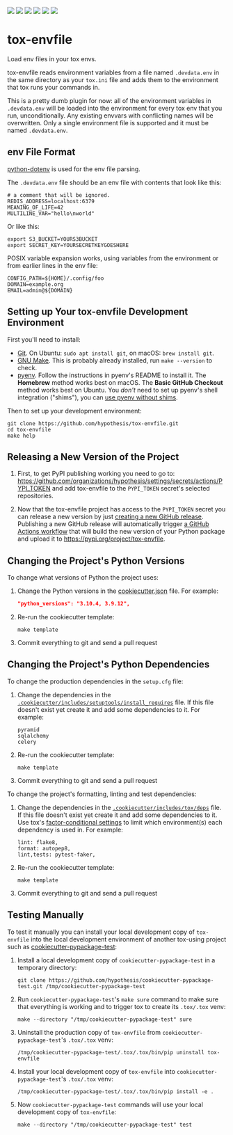 <a href="https://github.com/hypothesis/tox-envfile/actions/workflows/ci.yml?query=branch%3Amain"><img src="https://img.shields.io/github/actions/workflow/status/hypothesis/tox-envfile/ci.yml?branch=main"></a>
<a href="https://pypi.org/project/tox-envfile"><img src="https://img.shields.io/pypi/v/tox-envfile"></a>
<a><img src="https://img.shields.io/badge/python-3.11 | 3.10 | 3.9 | 3.8-success"></a>
<a href="https://github.com/hypothesis/tox-envfile/blob/main/LICENSE"><img src="https://img.shields.io/badge/license-BSD--2--Clause-success"></a>
<a href="https://github.com/hypothesis/cookiecutters/tree/main/pypackage"><img src="https://img.shields.io/badge/cookiecutter-pypackage-success"></a>
<a href="https://black.readthedocs.io/en/stable/"><img src="https://img.shields.io/badge/code%20style-black-000000"></a>

# tox-envfile

Load env files in your tox envs.

tox-envfile reads environment variables from a file named `.devdata.env` in the
same directory as your `tox.ini` file and adds them to the environment that tox
runs your commands in.

This is a pretty dumb plugin for now: all of the environment variables in
`.devdata.env` will be loaded into the environment for every tox env that you
run, unconditionally. Any existing envvars with conflicting names will be
overwritten. Only a single environment file is supported and it must be named
`.devdata.env`.

env File Format
---------------

[python-dotenv](https://saurabh-kumar.com/python-dotenv/) is used for the env file parsing.

The `.devdata.env` file should be an env file with contents that look like
this:

```shell
# a comment that will be ignored.
REDIS_ADDRESS=localhost:6379
MEANING_OF_LIFE=42
MULTILINE_VAR="hello\nworld"
```

Or like this:

```shell
export S3_BUCKET=YOURS3BUCKET
export SECRET_KEY=YOURSECRETKEYGOESHERE
```

POSIX variable expansion works, using variables from the environment or from
earlier lines in the env file:

```shell
CONFIG_PATH=${HOME}/.config/foo
DOMAIN=example.org
EMAIL=admin@${DOMAIN}
```

## Setting up Your tox-envfile Development Environment

First you'll need to install:

* [Git](https://git-scm.com/).
  On Ubuntu: `sudo apt install git`, on macOS: `brew install git`.
* [GNU Make](https://www.gnu.org/software/make/).
  This is probably already installed, run `make --version` to check.
* [pyenv](https://github.com/pyenv/pyenv).
  Follow the instructions in pyenv's README to install it.
  The **Homebrew** method works best on macOS.
  The **Basic GitHub Checkout** method works best on Ubuntu.
  You _don't_ need to set up pyenv's shell integration ("shims"), you can
  [use pyenv without shims](https://github.com/pyenv/pyenv#using-pyenv-without-shims).

Then to set up your development environment:

```terminal
git clone https://github.com/hypothesis/tox-envfile.git
cd tox-envfile
make help
```

## Releasing a New Version of the Project

1. First, to get PyPI publishing working you need to go to:
   <https://github.com/organizations/hypothesis/settings/secrets/actions/PYPI_TOKEN>
   and add tox-envfile to the `PYPI_TOKEN` secret's selected
   repositories.

2. Now that the tox-envfile project has access to the `PYPI_TOKEN` secret
   you can release a new version by just [creating a new GitHub release](https://docs.github.com/en/repositories/releasing-projects-on-github/managing-releases-in-a-repository).
   Publishing a new GitHub release will automatically trigger
   [a GitHub Actions workflow](.github/workflows/pypi.yml)
   that will build the new version of your Python package and upload it to
   <https://pypi.org/project/tox-envfile>.

## Changing the Project's Python Versions

To change what versions of Python the project uses:

1. Change the Python versions in the
   [cookiecutter.json](.cookiecutter/cookiecutter.json) file. For example:

   ```json
   "python_versions": "3.10.4, 3.9.12",
   ```

2. Re-run the cookiecutter template:

   ```terminal
   make template
   ```

3. Commit everything to git and send a pull request

## Changing the Project's Python Dependencies

To change the production dependencies in the `setup.cfg` file:

1. Change the dependencies in the [`.cookiecutter/includes/setuptools/install_requires`](.cookiecutter/includes/setuptools/install_requires) file.
   If this file doesn't exist yet create it and add some dependencies to it.
   For example:

   ```
   pyramid
   sqlalchemy
   celery
   ```

2. Re-run the cookiecutter template:

   ```terminal
   make template
   ```

3. Commit everything to git and send a pull request

To change the project's formatting, linting and test dependencies:

1. Change the dependencies in the [`.cookiecutter/includes/tox/deps`](.cookiecutter/includes/tox/deps) file.
   If this file doesn't exist yet create it and add some dependencies to it.
   Use tox's [factor-conditional settings](https://tox.wiki/en/latest/config.html#factors-and-factor-conditional-settings)
   to limit which environment(s) each dependency is used in.
   For example:

   ```
   lint: flake8,
   format: autopep8,
   lint,tests: pytest-faker,
   ```

2. Re-run the cookiecutter template:

   ```terminal
   make template
   ```

3. Commit everything to git and send a pull request

Testing Manually
----------------

To test it manually you can install your local development copy of
`tox-envfile` into the local development environment of another tox-using
project such as
[cookiecutter-pypackage-test](https://github.com/hypothesis/cookiecutter-pypackage-test):

1. Install a local development copy of `cookiecutter-pypackage-test` in a temporary directory:

   ```terminal
   git clone https://github.com/hypothesis/cookiecutter-pypackage-test.git /tmp/cookiecutter-pypackage-test
   ```

2. Run `cookiecutter-pypackage-test`'s `make sure` command to make sure that
   everything is working and to trigger tox to create its `.tox/.tox`
   venv:

   ```terminal
   make --directory "/tmp/cookiecutter-pypackage-test" sure
   ```

3. Uninstall the production copy of `tox-envfile` from `cookiecutter-pypackage-test`'s `.tox/.tox` venv:

   ```terminal
   /tmp/cookiecutter-pypackage-test/.tox/.tox/bin/pip uninstall tox-envfile
   ```

4. Install your local development copy of `tox-envfile` into `cookiecutter-pypackage-test`'s `.tox/.tox` venv:

   ```terminal
   /tmp/cookiecutter-pypackage-test/.tox/.tox/bin/pip install -e .
   ```

5. Now `cookiecutter-pypackage-test` commands will use your local development copy of `tox-envfile`:

   ```terminal
   make --directory "/tmp/cookiecutter-pypackage-test" test
   ```
